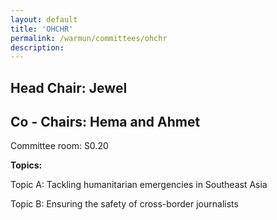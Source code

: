 ```yaml
---
layout: default
title: 'OHCHR'
permalink: /warmun/committees/ohchr
description:
---
```

## Head Chair: Jewel

## Co - Chairs: Hema and Ahmet

Committee room: S0.20

<b>Topics:</b>

  Topic A:  Tackling humanitarian emergencies in Southeast Asia

  Topic B: Ensuring the safety of cross-border journalists 

